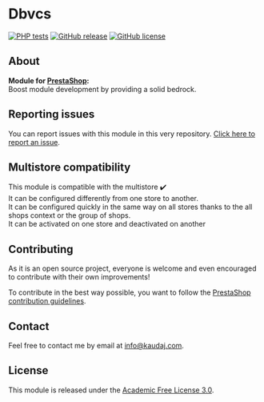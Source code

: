 <!-- <h1 align="center"><img src="/views/img/logo.png" alt="Dbvcs" width="500"></h1> -->

# Dbvcs

[![PHP tests](https://github.com/Kaudaj/kjdbvcs/actions/workflows/php.yml/badge.svg)](https://github.com/Kaudaj/kjdbvcs/actions/workflows/php.yml)
[![GitHub release](https://img.shields.io/github/release/Kaudaj/kjdbvcs.svg)](https://GitHub.com/Kaudaj/kjdbvcs/releases/)
[![GitHub license](https://img.shields.io/github/license/Kaudaj/kjdbvcs)](https://github.com/Kaudaj/kjdbvcs/LICENSE.md)

## About

**Module for [PrestaShop][prestashop]:**<br>
Boost module development by providing a solid bedrock.

## Reporting issues

You can report issues with this module in this very repository. [Click here to report an issue][report-issue].

## Multistore compatibility

This module is compatible with the multistore :heavy_check_mark: <br/>
It can be configured differently from one store to another.<br/>
It can be configured quickly in the same way on all stores thanks to the all shops context or the group of shops.<br/>
It can be activated on one store and deactivated on another

## Contributing

As it is an open source project, everyone is welcome and even encouraged to contribute with their own improvements!

To contribute in the best way possible, you want to follow the [PrestaShop contribution guidelines][contribution-guidelines].

## Contact

Feel free to contact me by email at info@kaudaj.com.

## License

This module is released under the [Academic Free License 3.0][afl-3.0].

[report-issue]: https://github.com/Kaudaj/kjdbvcs/issues/new/choose
[prestashop]: https://www.prestashop.com/
[contribution-guidelines]: https://devdocs.prestashop.com/1.7/contribute/contribution-guidelines/project-modules/
[afl-3.0]: https://opensource.org/licenses/AFL-3.0
